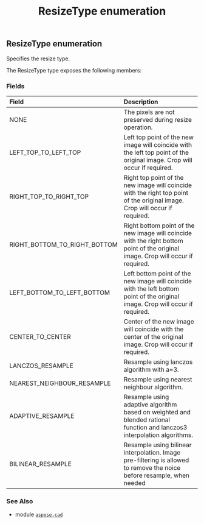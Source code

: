﻿---
title: ResizeType enumeration
second_title: Aspose.CAD for Python via .NET API References
description: 
type: docs
weight: 830
url: /python-net/aspose.cad/resizetype/
is_root: false
---

## ResizeType enumeration

Specifies the resize type.



The ResizeType type exposes the following members:

### Fields
| Field | Description |
| :- | :- |
| NONE | The pixels are not preserved during resize operation. |
| LEFT_TOP_TO_LEFT_TOP | Left top point of the new image will coincide with the left top point of the original image. Crop will occur if required. |
| RIGHT_TOP_TO_RIGHT_TOP | Right top point of the new image will coincide with the right top point of the original image. Crop will occur if required. |
| RIGHT_BOTTOM_TO_RIGHT_BOTTOM | Right bottom point of the new image will coincide with the right bottom point of the original image. Crop will occur if required. |
| LEFT_BOTTOM_TO_LEFT_BOTTOM | Left bottom point of the new image will coincide with the left bottom point of the original image. Crop will occur if required. |
| CENTER_TO_CENTER | Center of the new image will coincide with the center of the original image. Crop will occur if required. |
| LANCZOS_RESAMPLE | Resample using lanczos algorithm with a=3. |
| NEAREST_NEIGHBOUR_RESAMPLE | Resample using nearest neighbour algorithm. |
| ADAPTIVE_RESAMPLE | Resample using adaptive algorithm based on weighted and blended rational function and lanczos3 interpolation algorithms. |
| BILINEAR_RESAMPLE | Resample using bilinear interpolation. Image pre-filtering is allowed to remove the noice before resample, when needed |



### See Also
* module [`aspose.cad`](..)
